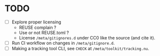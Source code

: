 # TODO
- [ ] Explore proper licensing
    - REUSE complain ?
    - Use or not REUSE.toml ?
    - License `/meta/gitignores.d` under CC0 like the source (and cite it).
- [ ] Run CI workflow on changes in `/meta/gitignore.d`.
- [ ] Making a tracking tool CLI, see `CHECK` at `/meta/toolkit/tracking.nu`.